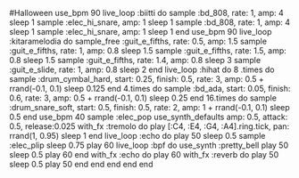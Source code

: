 #Halloween
use_bpm 90
live_loop :biitti do
  sample :bd_808, rate: 1, amp: 4
  sleep 1
  sample :elec_hi_snare, amp: 1
  sleep 1
  sample :bd_808, rate: 1, amp: 4
  sleep 1
  sample :elec_hi_snare, amp: 1
  sleep 1
end
use_bpm 90
live_loop :kitaramelodia do
  sample_free :guit_e_fifths, rate: 0.5, amp: 1.5
  sample :guit_e_fifths, rate: 1, amp: 0.8
  sleep 1.5
  sample :guit_e_fifths, rate: 1.5, amp: 0.8
  sleep 1.5
  sample :guit_e_fifths, rate: 1.4, amp: 0.8
  sleep 3
  sample :guit_e_slide, rate: 1, amp: 0.8
  sleep 2
end
live_loop :hihat do
  8 .times do
    sample :drum_cymbal_hard, start: 0.25, finish: 0.5, rate: 3, amp: 0.5 + rrand(-0.1, 0.1)
    sleep 0.125
  end
  4.times do
    sample :bd_ada, start: 0.05, finish: 0.6, rate: 3, amp: 0.5 + rrand(-0.1, 0.1)
    sleep 0.25
  end
  16.times do
    sample :drum_snare_soft, start: 0.5, finish: 0.5, rate: 2, amp: 1 + rrand(-0.1, 0.1)
    sleep 0.5
  end
  use_bpm 40
  sample :elec_pop
  use_synth_defaults amp: 0.5, attack: 0.5, release:0.025
  with_fx :tremolo do
    play [:C4, :E4, :G4, :A4].ring.tick, pan: rrand(1, 0.95)
    sleep 1
  end
  live_loop :echo do
    play 50
    sleep 0.5
    sample :elec_plip
    sleep 0.75
    play 60
    live_loop :bpf do
      use_synth :pretty_bell
      play 50
      sleep 0.5
      play 60
    end
    with_fx :echo do
      play 60
      with_fx :reverb do
        play 50
        sleep 0.5
        play 50
      end
     end 
    end
  end
end
